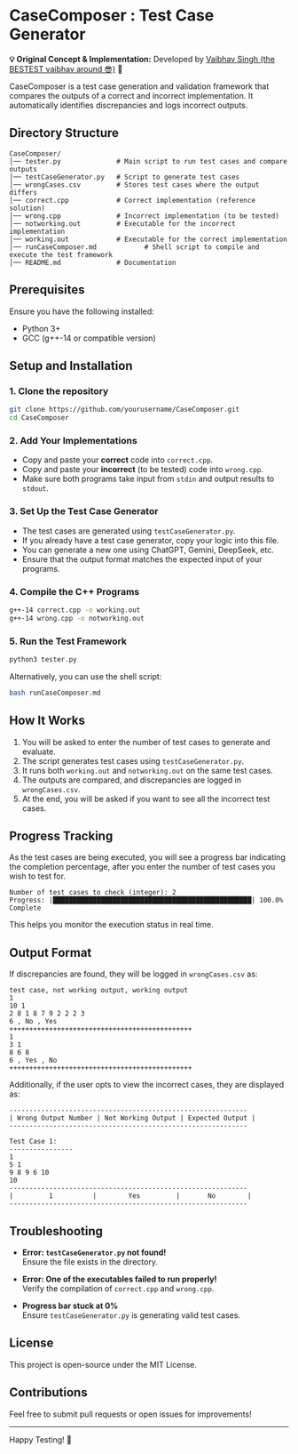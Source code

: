 # CaseComposer : Test Case Generator
**💡 Original Concept & Implementation:** Developed by [Vaibhav Singh (the BESTEST vaibhav around 😎)](https://github.com/vs34) 🎯  

CaseComposer is a test case generation and validation framework that compares the outputs of a correct and incorrect implementation. It automatically identifies discrepancies and logs incorrect outputs.

## Directory Structure
```
CaseComposer/
│── tester.py              # Main script to run test cases and compare outputs
│── testCaseGenerator.py   # Script to generate test cases
│── wrongCases.csv         # Stores test cases where the output differs
│── correct.cpp            # Correct implementation (reference solution)
│── wrong.cpp              # Incorrect implementation (to be tested)
│── notworking.out         # Executable for the incorrect implementation
│── working.out            # Executable for the correct implementation
│── runCaseComposer.md            # Shell script to compile and execute the test framework
│── README.md              # Documentation
```

## Prerequisites
Ensure you have the following installed:
- Python 3+
- GCC (g++-14 or compatible version)

## Setup and Installation
### 1. Clone the repository
```bash
git clone https://github.com/yourusername/CaseComposer.git
cd CaseComposer
```

### 2. Add Your Implementations
- Copy and paste your **correct** code into `correct.cpp`.
- Copy and paste your **incorrect** (to be tested) code into `wrong.cpp`.
- Make sure both programs take input from `stdin` and output results to `stdout`.

### 3. Set Up the Test Case Generator
- The test cases are generated using `testCaseGenerator.py`.
- If you already have a test case generator, copy your logic into this file.
- You can generate a new one using ChatGPT, Gemini, DeepSeek, etc.
- Ensure that the output format matches the expected input of your programs.

### 4. Compile the C++ Programs
```bash
g++-14 correct.cpp -o working.out
g++-14 wrong.cpp -o notworking.out
```

### 5. Run the Test Framework
```bash
python3 tester.py
```
Alternatively, you can use the shell script:
```bash
bash runCaseComposer.md
```

## How It Works
1. You will be asked to enter the number of test cases to generate and evaluate.
2. The script generates test cases using `testCaseGenerator.py`.
3. It runs both `working.out` and `notworking.out` on the same test cases.
4. The outputs are compared, and discrepancies are logged in `wrongCases.csv`.
5. At the end, you will be asked if you want to see all the incorrect test cases.

## Progress Tracking

As the test cases are being executed, you will see a progress bar indicating the completion percentage, after you enter the number of test cases you wish to test for.  
```
Number of test cases to check (integer): 2
Progress: |██████████████████████████████████████████████████| 100.0% Complete
```
This helps you monitor the execution status in real time.  

## Output Format
If discrepancies are found, they will be logged in `wrongCases.csv` as:
```
test case, not working output, working output
1
10 1
2 8 1 8 7 9 2 2 2 3
6 , No , Yes 
++++++++++++++++++++++++++++++++++++++++++++++
1
3 1
8 6 8
6 , Yes , No 
++++++++++++++++++++++++++++++++++++++++++++++
```
Additionally, if the user opts to view the incorrect cases, they are displayed as:
```
------------------------------------------------------------
| Wrong Output Number | Not Working Output | Expected Output |
------------------------------------------------------------

Test Case 1:
----------------
1
5 1
9 8 9 6 10
10
------------------------------------------------------------
|         1          |        Yes         |       No        |
------------------------------------------------------------
```

## Troubleshooting
- **Error: `testCaseGenerator.py` not found!**  
  Ensure the file exists in the directory.

- **Error: One of the executables failed to run properly!**  
  Verify the compilation of `correct.cpp` and `wrong.cpp`.

- **Progress bar stuck at 0%**  
  Ensure `testCaseGenerator.py` is generating valid test cases.

## License
This project is open-source under the MIT License.

## Contributions
Feel free to submit pull requests or open issues for improvements!

---
Happy Testing! 🚀
